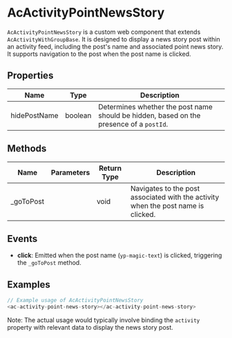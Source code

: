 # AcActivityPointNewsStory

`AcActivityPointNewsStory` is a custom web component that extends `AcActivityWithGroupBase`. It is designed to display a news story post within an activity feed, including the post's name and associated point news story. It supports navigation to the post when the post name is clicked.

## Properties

| Name         | Type   | Description                                       |
|--------------|--------|---------------------------------------------------|
| hidePostName | boolean | Determines whether the post name should be hidden, based on the presence of a `postId`. |

## Methods

| Name       | Parameters | Return Type | Description |
|------------|------------|-------------|-------------|
| _goToPost  |            | void        | Navigates to the post associated with the activity when the post name is clicked. |

## Events

- **click**: Emitted when the post name (`yp-magic-text`) is clicked, triggering the `_goToPost` method.

## Examples

```typescript
// Example usage of AcActivityPointNewsStory
<ac-activity-point-news-story></ac-activity-point-news-story>
```

Note: The actual usage would typically involve binding the `activity` property with relevant data to display the news story post.